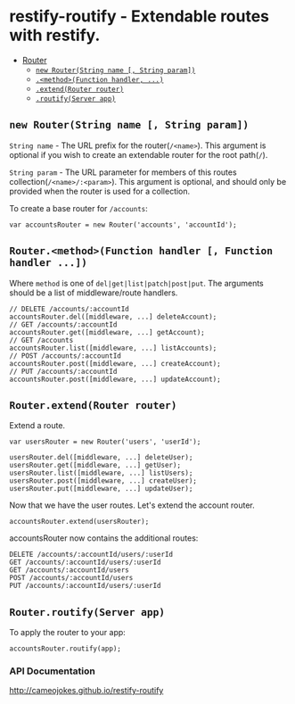 # restify-routify - Extendable routes with restify.

- [Router](#router)
	- [`new Router(String name [, String param])`]()
	- [`.<method>(Function handler, ...)`]()
	- [`.extend(Router router)`]()
	- [`.routify(Server app)`]()

## `new Router(String name [, String param])`

`String name` - The URL prefix for the router(`/<name>`). This argument is optional if you wish to create an extendable router for the root path(`/`).

`String param` - The URL parameter for members of this routes collection(`/<name>/:<param>`). This argument is optional, and should only be provided when the router is used for a collection.

To create a base router for `/accounts`:

```
var accountsRouter = new Router('accounts', 'accountId');
```

## `Router.<method>(Function handler [, Function handler ...])`

Where `method` is one of `del|get|list|patch|post|put`. The arguments should be a list of middleware/route handlers.

```
// DELETE /accounts/:accountId
accountsRouter.del([middleware, ...] deleteAccount);
// GET /accounts/:accountId
accountsRouter.get([middleware, ...] getAccount);
// GET /accounts
accountsRouter.list([middleware, ...] listAccounts);
// POST /accounts/:accountId
accountsRouter.post([middleware, ...] createAccount);
// PUT /accounts/:accountId
accountsRouter.post([middleware, ...] updateAccount);
```

## `Router.extend(Router router)`

Extend a route.

```
var usersRouter = new Router('users', 'userId');

usersRouter.del([middleware, ...] deleteUser);
usersRouter.get([middleware, ...] getUser);
usersRouter.list([middleware, ...] listUsers);
usersRouter.post([middleware, ...] createUser);
usersRouter.put([middleware, ...] updateUser);
```

Now that we have the user routes. Let's extend the account router.

```
accountsRouter.extend(usersRouter);
```

accountsRouter now contains the additional routes:

```
DELETE /accounts/:accountId/users/:userId
GET /accounts/:accountId/users/:userId
GET /accounts/:accountId/users
POST /accounts/:accountId/users
PUT /accounts/:accountId/users/:userId
```

## `Router.routify(Server app)`

To apply the router to your app:

```
accountsRouter.routify(app);
```
### API Documentation

http://cameojokes.github.io/restify-routify
